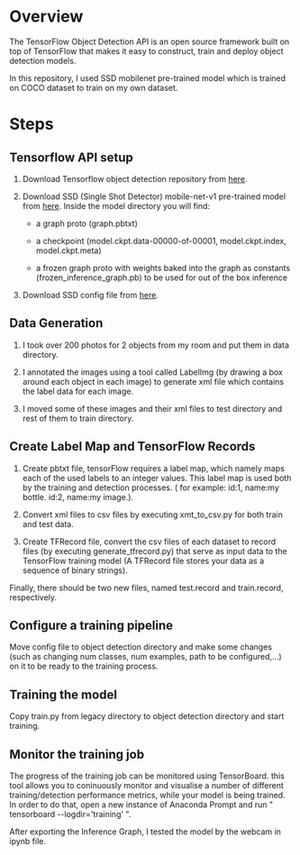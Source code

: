 # Overview
The TensorFlow Object Detection API is an open source framework built on top of TensorFlow that makes it easy to construct, train and deploy object detection   models.

In this repository, I used SSD mobilenet pre-trained model which is trained on COCO dataset to train on my own dataset.


# Steps

## Tensorflow API setup

1. Download Tensorflow object detection repository from [here](https://github.com/tensorflow/models).

2. Download SSD (Single Shot Detector) mobile-net-v1 pre-trained model from [here](http://download.tensorflow.org/models/object_detection/ssd_mobilenet_v1_coco_2018_01_28.tar.gz). Inside the model directory you will find:
    
     * a graph proto (graph.pbtxt)
     
     * a checkpoint (model.ckpt.data-00000-of-00001, model.ckpt.index, model.ckpt.meta)
     
     * a frozen graph proto with weights baked into the graph as constants (frozen_inference_graph.pb) to be used for out of the box inference
     

3. Download SSD config file from [here](https://github.com/tensorflow/models/blob/master/research/object_detection/samples/configs/ssd_mobilenet_v1_coco.config).

## Data Generation

1. I took over 200 photos for 2 objects from my room and put them in data directory.

2. I annotated the images using a tool called LabelImg (by drawing a box around each object in each image) to generate xml file which contains the label data for each image.

3. I moved some of these images and their xml files to test directory and rest of them to train directory.

## Create Label Map and TensorFlow Records

1. Create pbtxt file, tensorFlow requires a label map, which namely maps each of the used labels to an integer values. This label map is used both by the training and detection processes. ( for example: id:1, name:my bottle. id:2, name:my image.).

2. Convert xml files to csv files by executing xmt_to_csv.py for both train and test data.

3. Create TFRecord file, convert the csv files of each dataset to record files (by executing generate_tfrecord.py) that serve as input data to the TensorFlow training model (A TFRecord file stores your data as a sequence of binary strings).

Finally, there should be two new files, named test.record and train.record, respectively.

## Configure a training pipeline
Move config file to object detection directory and make some changes (such as changing num classes, num examples, path to be configured,...) on it to be ready to the training process.

## Training the model
Copy train.py from legacy directory to object detection directory and start training.

## Monitor the training job
The progress of the training job can be monitored using TensorBoard. this tool allows you to coninuously monitor and visualise a number of different training/detection performance metrics, while your model is being trained. In order to do that, open a new instance of Anaconda Prompt and run " tensorboard --logdir='training' ".



After exporting the Inference Graph, I tested the model by the webcam in ipynb file.




 


